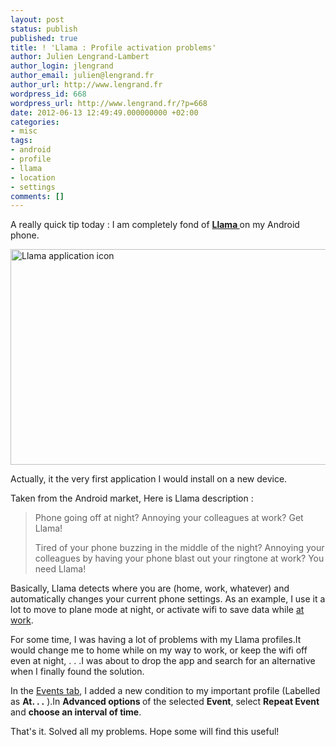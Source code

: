 ```yaml
---
layout: post
status: publish
published: true
title: ! 'Llama : Profile activation problems'
author: Julien Lengrand-Lambert
author_login: jlengrand
author_email: julien@lengrand.fr
author_url: http://www.lengrand.fr
wordpress_id: 668
wordpress_url: http://www.lengrand.fr/?p=668
date: 2012-06-13 12:49:49.000000000 +02:00
categories:
- misc
tags:
- android
- profile
- llama
- location
- settings
comments: []
---
```

A really quick tip today : I am completely fond of <strong><a title="Llama" href="http://www.appbrain.com/app/llama-location-profiles/com.kebab.Llama" target="_blank">Llama </a></strong>on my Android phone.

<img title="Llama application" src="https://dl.dropbox.com/u/4286043/00_Website/03_Images/llama.png" alt="Llama application icon " width="705" height="345" />

Actually, it the very first application I would install on a new device.

Taken from the Android market, Here is Llama description :
<blockquote>Phone going off at night? Annoying your colleagues at work? Get Llama!

Tired of your phone buzzing in the middle of the night? Annoying your colleagues by having your phone blast out your ringtone at work? You need Llama!</blockquote>
Basically, Llama detects where you are (home, work, whatever) and automatically changes your current phone settings. As an example, I use it a lot to move to plane mode at night, or activate wifi to save data while <a title="Job Space" href="http://www.lengrand.fr/job-space/" target="_blank">at work</a>.

For some time, I was having a lot of problems with my Llama profiles.It would change me to home while on my way to work, or keep the wifi off even at night, . . .I was about to drop the app and search for an alternative when I finally found the solution.

In the <a title="event tab" href="http://www.google.com/imgres?um=1&amp;hl=en&amp;sa=N&amp;authuser=0&amp;biw=1920&amp;bih=995&amp;tbm=isch&amp;tbnid=LgoY7Jb_yjZrLM:&amp;imgrefurl=http://howto.cnet.com/8301-11310_39-20065425-285/how-to-automate-android-volume-settings-based-on-location/&amp;docid=PhQJ8J1sGQSyjM&amp;imgurl=http://i.i.com.com/cnwk.1d/i/tim/2011/05/23/Llama_standard_Events_tab_270x450.png&amp;w=270&amp;h=450&amp;ei=4HzYT-fEI8_m8QOXw8iqCg&amp;zoom=1&amp;iact=rc&amp;dur=593&amp;sig=103926703585630384990&amp;page=1&amp;tbnh=153&amp;tbnw=90&amp;start=0&amp;ndsp=53&amp;ved=1t:429,r:0,s:0,i:75&amp;tx=34&amp;ty=59" target="_blank">Events tab</a>, I added a new condition to my important profile (Labelled as <strong>At. . .</strong> ).In <strong>Advanced options </strong>of the selected <strong>Event</strong>, select <strong>Repeat Event</strong> and <strong>choose an interval of time</strong>.

That's it. Solved all my problems. Hope some will find this useful!
